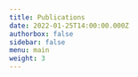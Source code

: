 ```yaml
---
title: Publications
date: 2022-01-25T14:00:00.000Z
authorbox: false
sidebar: false
menu: main
weight: 3
---
```



